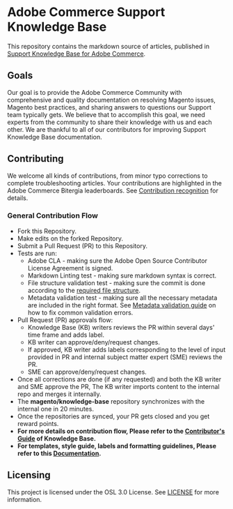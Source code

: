# Adobe Commerce Support Knowledge Base
This repository contains the markdown source of articles, published in [Support Knowledge Base for Adobe Commerce](https://support.magento.com/hc/en-us).

## Goals

Our goal is to provide the Adobe Commerce Community with comprehensive and quality documentation on resolving Magento issues, Magento best practices, and sharing answers to questions our Support team typically gets. We believe that to accomplish this goal, we need experts from the community to share their knowledge with us and each other. We are thankful to all of our contributors for improving Support Knowledge Base documentation.

## Contributing

We welcome all kinds of contributions, from minor typo corrections to complete troubleshooting articles. Your contributions are highlighted in the Adobe Commerce Bitergia leaderboards. See [Contribution recognition](docs/contribution-points.md) for details.

### General Contribution Flow

- Fork this Repository.
- Make edits on the forked Repository.
- Submit a Pull Request (PR) to this Repository.
- Tests are run:
    - Adobe CLA - making sure the Adobe Open Source Contributor License Agreement is signed.
    - Markdown Linting test - making sure markdown syntax is correct.
    - File structure validation test - making sure the commit is done according to the [required file structure](.github/CONTRIBUTING,md#file_structure).
    - Metadata validation test - making sure all the necessary metadata are included in the right format. See [Metadata validation guide](https://github.com/magento-commerce/knowledge-base/blob/main/docs/guides/metadata-validation-guide.md) on how to fix common validation errors.     
- Pull Request (PR) approvals flow:
    - Knowledge Base (KB) writers reviews the PR within several days' time frame and adds label.
    - KB writer can approve/deny/request changes.
    - If approved, KB writer adds labels corresponding to the level of input provided in PR and internal subject matter expert (SME) reviews the PR.
    - SME can approve/deny/request changes.
- Once all corrections are done (if any requested) and both the KB writer and SME approve the PR, The KB writer imports content to the internal repo and merges it internally.
- The **magento/knowledge-base** repository synchronizes with the internal one in 20 minutes.
- Once the repositories are synced, your PR gets closed and you get reward points.
- **For more details on contribution flow, Please refer to the [Contributor's Guide](.github/CONTRIBUTING.md) of Knowledge Base.**
- **For templates, style guide, labels and formatting guidelines, Please refer to this [Documentation](docs/index.md).**

## Licensing

This project is licensed under the OSL 3.0 License. See [LICENSE](LICENSE.txt) for more information.
